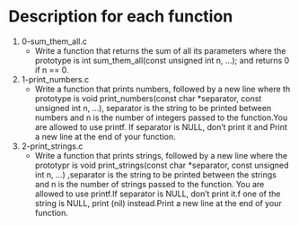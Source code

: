 # Description for each function

1. 0-sum_them_all.c
   * Write a function that returns the sum of all its parameters where the prototype is int sum_them_all(const unsigned int n, ...); and returns 0 if n == 0.
2. 1-print_numbers.c
   * Write a function that prints numbers, followed by a new line where th prototype is void print_numbers(const char *separator, const unsigned int n, ...), separator is the string to be printed between numbers and n is the number of integers passed to the function.You are allowed to use printf. If separator is NULL, don’t print it and Print a new line at the end of your function.
3. 2-print_strings.c
   * Write a function that prints strings, followed by a new line where the prototypr is void print_strings(const char *separator, const unsigned int n, ...) ,separator is the string to be printed between the strings and n is the number of strings passed to the function. You are allowed to use printf.If separator is NULL, don’t print it.f one of the string is NULL, print (nil) instead.Print a new line at the end of your function. 
